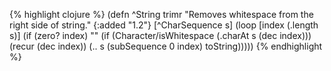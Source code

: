 {% highlight clojure %}
(defn ^String trimr
  "Removes whitespace from the right side of string."
  {:added "1.2"}
  [^CharSequence s]
  (loop [index (.length s)]
    (if (zero? index)
      ""
      (if (Character/isWhitespace (.charAt s (dec index)))
        (recur (dec index))
        (.. s (subSequence 0 index) toString)))))
{% endhighlight %}
